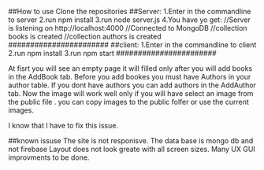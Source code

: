 ##How to use
Clone the repositories
##Server:
1.Enter in the commandline to server 
2.run npm install
3.run node server.js
4.You have yo get:
//Server is listening on http://localhost:4000
//Connected to MongoDB
//collection books is created
//collection authors is created
#######################
##client:
1.Enter in the commandline to client
2.run npm install
3.run npm start
#######################

At fisrt you will see an empty page it will filled only after you will add books in the AddBook tab.
Before you add bookes you must have Authors in your author table.
If you dont have authors you can add authors in the AddAuthor tab.
Now the image will work well only if you will have select an image from the public file .
you can copy images to the public folfer or use the current images.

I know that I have to fix this issue.

##known issuse
The site is not responisve.
The data base is mongo db and not firebase
Layout does not look greate with all screen sizes.
Many UX GUI improvments to be done.
